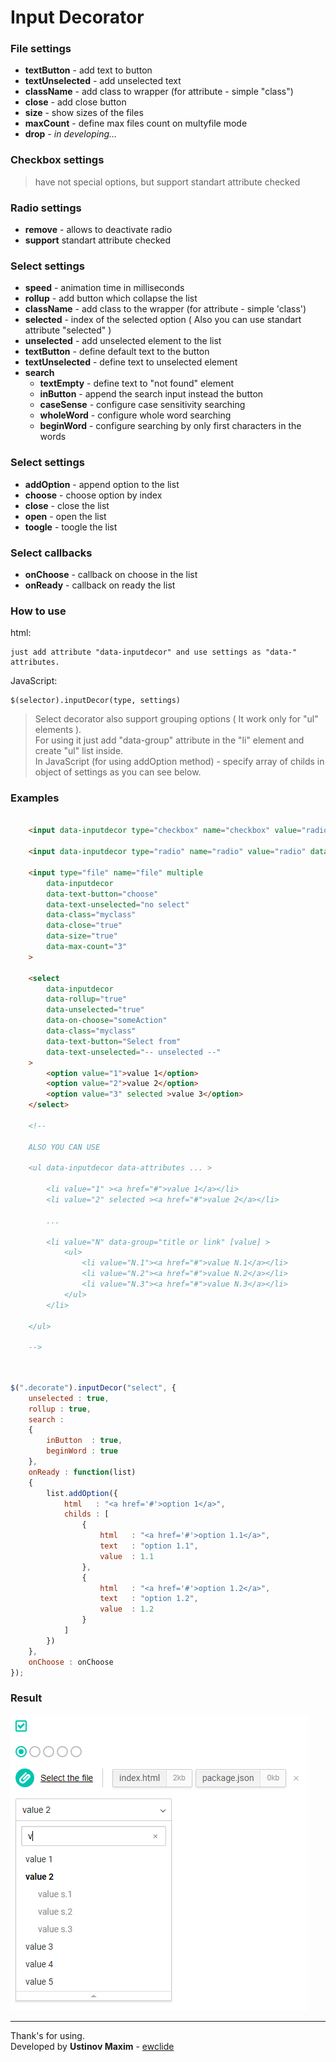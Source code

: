 # Input Decorator

### File settings

- **textButton** - add text to button
- **textUnselected** - add unselected text
- **className** - add class to wrapper (for attribute - simple "class")
- **close** - add close button
- **size** - show sizes of the files
- **maxCount** - define max files count on multyfile mode
- **drop** - *in developing...*

### Checkbox settings

> have not special options, but support standart attribute checked
	
### Radio settings

- **remove** - allows to deactivate radio
- **support** standart attribute checked

### Select settings

- **speed** - animation time in milliseconds
- **rollup** - add button which collapse the list
- **className** - add class to the wrapper (for attribute - simple 'class')
- **selected** - index of the selected option ( Also you can use standart  attribute "selected" )
- **unselected** - add unselected element to the list
- **textButton** - define default text to the button
- **textUnselected** - define text to unselected element
- **search**
	- **textEmpty** - define text to "not found" element
	- **inButton** - append the search input instead the button
	- **caseSense** - configure case sensitivity searching
	- **wholeWord** - configure whole word searching
	- **beginWord** - configure searching by only first characters in the words

### Select settings

- **addOption** - append option to the list
- **choose** - choose option by index
- **close** - close the list
- **open** - open the list
- **toogle** - toogle the list

### Select callbacks

- **onChoose** - callback on choose in the list
- **onReady** - callback on ready the list

### How to use

html:

	just add attribute "data-inputdecor" and use settings as "data-" attributes.  

JavaScript:

	$(selector).inputDecor(type, settings)

> Select decorator also support grouping options ( It work only for "ul" elements ).  
> For using it just add "data-group" attribute in the "li" element and create "ul" list inside.  
> In JavaScript (for using addOption method) - specify array of childs in object of settings as you can see below.

### Examples

```html

	<input data-inputdecor type="checkbox" name="checkbox" value="radio">
	
	<input data-inputdecor type="radio" name="radio" value="radio" data-remove="false">
	
	<input type="file" name="file" multiple
		data-inputdecor
		data-text-button="choose"
		data-text-unselected="no select"
		data-class="myclass"
		data-close="true"
		data-size="true"
		data-max-count="3"
	>
	
	<select
		data-inputdecor
		data-rollup="true"
		data-unselected="true"
		data-on-choose="someAction"
		data-class="myclass"
		data-text-button="Select from"
		data-text-unselected="-- unselected --"
	>
		<option value="1">value 1</option>
		<option value="2">value 2</option>
		<option value="3" selected >value 3</option>
	</select>

	<!--

	ALSO YOU CAN USE

	<ul data-inputdecor data-attributes ... >

		<li value="1" ><a href="#">value 1</a></li>
		<li value="2" selected ><a href="#">value 2</a></li>

		...

		<li value="N" data-group="title or link" [value] >
			<ul>
				<li value="N.1"><a href="#">value N.1</a></li>
				<li value="N.2"><a href="#">value N.2</a></li>
				<li value="N.3"><a href="#">value N.3</a></li>
			</ul>
		</li>

	</ul>

	-->
	
```
<a name="childs"></a>

```js

$(".decorate").inputDecor("select", {
	unselected : true,
	rollup : true,
	search :
	{
		inButton  : true,
		beginWord : true
	},
	onReady : function(list)
	{
		list.addOption({
			html   : "<a href='#'>option 1</a>",
			childs : [
				{
					html   : "<a href='#'>option 1.1</a>",
					text   : "option 1.1",
					value  : 1.1
				},
				{
					html   : "<a href='#'>option 1.2</a>",
					text   : "option 1.2",
					value  : 1.2
				}
			]
		})
	},
	onChoose : onChoose
});

```

### Result

![result](img/result.jpg)

-------------
Thank's for using.  
Developed by **Ustinov Maxim** - [ewclide](http://vk.com/ewclide)